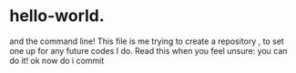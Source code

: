 # hello-world.
and the command line!
This file is me trying to create a repository , to set one up for any future codes I do.
Read this when you feel unsure: you can do it!
ok now do i commit
